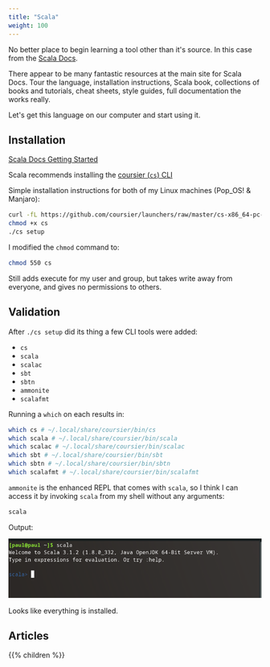 ```yaml
---
title: "Scala"
weight: 100
---
```


No better place to begin learning a tool other than it's source. In this case from the [Scala Docs](https://docs.scala-lang.org/).

There appear to be many fantastic resources at the main site for Scala Docs. Tour the language, installation instructions, Scala book, collections of books and tutorials, cheat sheets, style guides, full documentation the works really.

Let's get this language on our computer and start using it.

## Installation

[Scala Docs Getting Started](https://docs.scala-lang.org/getting-started/index.html)

Scala recommends installing the [coursier (`cs`) CLI](https://get-coursier.io/docs/cli-installation)

Simple installation instructions for both of my Linux machines (Pop_OS! & Manjaro):

```bash
curl -fL https://github.com/coursier/launchers/raw/master/cs-x86_64-pc-linux.gz | gzip -d > cs
chmod +x cs
./cs setup
```

I modified the `chmod` command to:

```bash
chmod 550 cs
```

Still adds execute for my user and group, but takes write away from everyone, and gives no permissions to others.

## Validation

After `./cs setup` did its thing a few CLI tools were added:

- `cs`
- `scala`
- `scalac`
- `sbt`
- `sbtn`
- `ammonite`
- `scalafmt`

Running a `which` on each results in:

```bash
which cs # ~/.local/share/coursier/bin/cs
which scala # ~/.local/share/coursier/bin/scala
which scalac # ~/.local/share/coursier/bin/scalac
which sbt # ~/.local/share/coursier/bin/sbt
which sbtn # ~/.local/share/coursier/bin/sbtn
which scalafmt # ~/.local/share/coursier/bin/scalafmt
```

`ammonite` is the enhanced REPL that comes with `scala`, so I think I can access it by invoking `scala` from my shell without any arguments:

```bash
scala
```

Output:

![ammonite REPLI](pictures/ammonite.png)

Looks like everything is installed.

## Articles

{{% children %}}